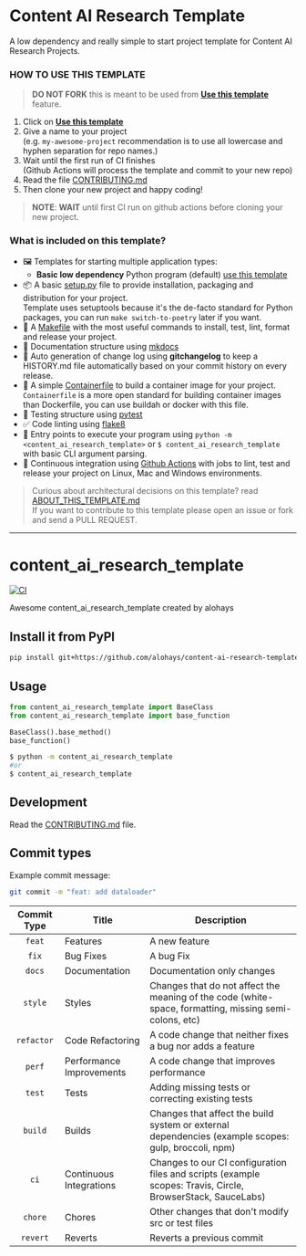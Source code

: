 
# Content AI Research Template

A low dependency and really simple to start project template for Content AI Research Projects.

### HOW TO USE THIS TEMPLATE

> **DO NOT FORK** this is meant to be used from **[Use this template](https://github.com/alohays/content-ai-research-template/generate)** feature.

1. Click on **[Use this template](https://github.com/alohays/content-ai-research-template/generate)**
3. Give a name to your project  
   (e.g. `my-awesome-project` recommendation is to use all lowercase and hyphen separation for repo names.)
3. Wait until the first run of CI finishes  
   (Github Actions will process the template and commit to your new repo)
4. Read the file [CONTRIBUTING.md](CONTRIBUTING.md)
5. Then clone your new project and happy coding!

> **NOTE**: **WAIT** until first CI run on github actions before cloning your new project.

### What is included on this template?

- 🖼️ Templates for starting multiple application types:
  * **Basic low dependency** Python program (default) [use this template](https://github.com/alohays/content-ai-research-template/generate)
- 📦 A basic [setup.py](setup.py) file to provide installation, packaging and distribution for your project.  
  Template uses setuptools because it's the de-facto standard for Python packages, you can run `make switch-to-poetry` later if you want.
- 🤖 A [Makefile](Makefile) with the most useful commands to install, test, lint, format and release your project.
- 📃 Documentation structure using [mkdocs](http://www.mkdocs.org)
- 💬 Auto generation of change log using **gitchangelog** to keep a HISTORY.md file automatically based on your commit history on every release.
- 🐋 A simple [Containerfile](Containerfile) to build a container image for your project.  
  `Containerfile` is a more open standard for building container images than Dockerfile, you can use buildah or docker with this file.
- 🧪 Testing structure using [pytest](https://docs.pytest.org/en/latest/)
- ✅ Code linting using [flake8](https://flake8.pycqa.org/en/latest/)
- 🎯 Entry points to execute your program using `python -m <content_ai_research_template>` or `$ content_ai_research_template` with basic CLI argument parsing.
- 🔄 Continuous integration using [Github Actions](.github/workflows/) with jobs to lint, test and release your project on Linux, Mac and Windows environments.

> Curious about architectural decisions on this template? read [ABOUT_THIS_TEMPLATE.md](ABOUT_THIS_TEMPLATE.md)  
> If you want to contribute to this template please open an issue or fork and send a PULL REQUEST.


---
# content_ai_research_template

[![CI](https://github.com/alohays/content-ai-research-template/actions/workflows/main.yml/badge.svg)](https://github.com/alohays/content-ai-research-template/actions/workflows/main.yml)

Awesome content_ai_research_template created by alohays

## Install it from PyPI

```bash
pip install git+https://github.com/alohays/content-ai-research-template.git 
```

## Usage

```py
from content_ai_research_template import BaseClass
from content_ai_research_template import base_function

BaseClass().base_method()
base_function()
```

```bash
$ python -m content_ai_research_template
#or
$ content_ai_research_template
```

## Development

Read the [CONTRIBUTING.md](CONTRIBUTING.md) file.

## Commit types

Example commit message:
```bash
git commit -m "feat: add dataloader"
```

| Commit Type | Title | Description |
|:-----------:|--------------------------|-------------------------------------------------------------------------------------------------------------|
|   `feat`    | Features                 | A new feature                                                                                               |
|    `fix`    | Bug Fixes                | A bug Fix                                                                                                   |
|   `docs`    | Documentation            | Documentation only changes                                                                                  |
|   `style`   | Styles                   | Changes that do not affect the meaning of the code (white-space, formatting, missing semi-colons, etc)      |
| `refactor`  | Code Refactoring         | A code change that neither fixes a bug nor adds a feature                                                   |
|   `perf`    | Performance Improvements | A code change that improves performance                                                                     |
|   `test`    | Tests                    | Adding missing tests or correcting existing tests                                                           |
|   `build`   | Builds                   | Changes that affect the build system or external dependencies (example scopes: gulp, broccoli, npm)         |
|    `ci`     | Continuous Integrations  | Changes to our CI configuration files and scripts (example scopes: Travis, Circle, BrowserStack, SauceLabs) |
|   `chore`   | Chores                   | Other changes that don't modify src or test files                                                           |
|  `revert`   | Reverts                  | Reverts a previous commit                                                                                   |
